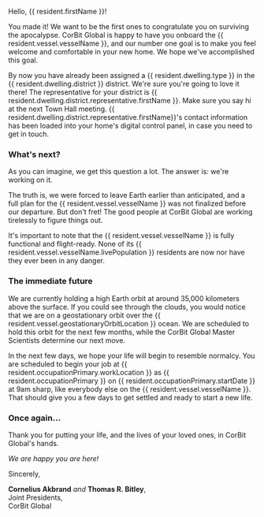 Hello, {{ resident.firstName }}!

You made it! We want to be the first ones to congratulate you on surviving the apocalypse. CorBit Global is happy to have you onboard the {{ resident.vessel.vesselName }}, and our number one goal is to make you feel welcome and comfortable in your new home. We hope we've accomplished this goal.

By now you have already been assigned a {{ resident.dwelling.type }} in the {{ resident.dwelling.district }} district. We're sure you're going to love it there! The representative for your district is {{ resident.dwelling.district.representative.firstName }}. Make sure you say hi at the next Town Hall meeting. {{ resident.dwelling.district.representative.firstName}}'s contact information has been loaded into your home's digital control panel, in case you need to get in touch.

### What's next?

As you can imagine, we get this question a lot. The answer is: we're working on it.

The truth is, we were forced to leave Earth earlier than anticipated, and a full plan for the {{ resident.vessel.vesselName }} was not finalized before our departure. But don't fret! The good people at CorBit Global are working tirelessly to figure things out.

It's important to note that the {{ resident.vessel.vesselName }} is fully functional and flight-ready. None of its {{ resident.vessel.vesselName.livePopulation }} residents are now nor have they ever been in any danger.

### The immediate future

We are currently holding a high Earth orbit at around 35,000 kilometers above the surface. If you could see through the clouds, you would notice that we are on a geostationary orbit over the {{ resident.vessel.geostationaryOrbitLocation }} ocean. We are scheduled to hold this orbit for the next few months, while the CorBit Global Master Scientists determine our next move.

In the next few days, we hope your life will begin to resemble normalcy. You are scheduled to begin your job at {{ resident.occupationPrimary.workLocation }} as {{ resident.occupationPrimary }} on {{ resident.occupationPrimary.startDate }} at 9am sharp, like everybody else on the {{ resident.vessel.vesselName }}. That should give you a few days to get settled and ready to start a new life.

### Once again... 

Thank you for putting your life, and the lives of your loved ones, in CorBit Global's hands.

*We are happy you are here!*

Sincerely,

**Cornelius Akbrand** *and* **Thomas R. Bitley**,  
Joint Presidents,  
CorBit Global
